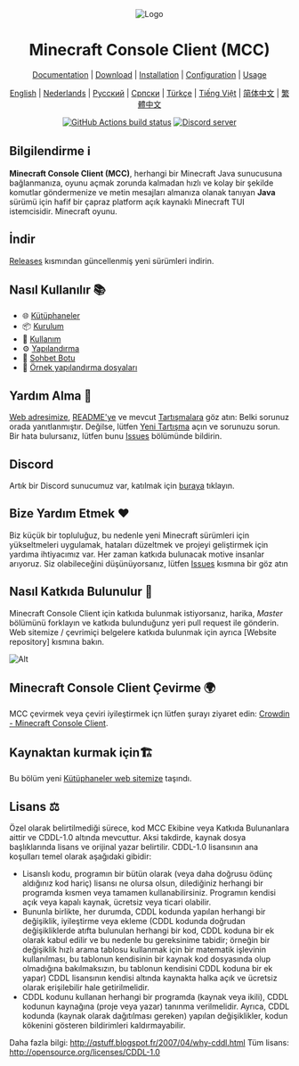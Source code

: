 <div align="center">

<img src="https://i.pics.rs/LLDhE.png" alt="Logo"/>

# Minecraft Console Client (MCC)

[Documentation](https://mccteam.github.io/) | [Download](#download) | [Installation](https://mccteam.github.io/guide/installation.html) | [Configuration](https://mccteam.github.io/guide/configuration.html) | [Usage](https://mccteam.github.io/guide/usage.html)

</div>

<div align="center">

[English](https://github.com/MCCTeam/Minecraft-Console-Client/blob/master/README.md) | [Nederlands](https://github.com/MCCTeam/Minecraft-Console-Client/blob/l10n_master/README/README-Dutch.md) | [Русский](https://github.com/MCCTeam/Minecraft-Console-Client/blob/l10n_master/README/README-Russian.md) | [Српски](https://github.com/MCCTeam/Minecraft-Console-Client/blob/l10n_master/README/README-Serbian_Cyrillic.md) | [Türkçe](https://github.com/MCCTeam/Minecraft-Console-Client/blob/l10n_master/README/README-Turkish.md) | [Tiếng Việt](https://github.com/MCCTeam/Minecraft-Console-Client/blob/l10n_master/README/README-Vietnamese.md) | [简体中文](https://github.com/MCCTeam/Minecraft-Console-Client/blob/l10n_master/README/README-Chinese_Simplified.md) | [繁體中文](https://github.com/MCCTeam/Minecraft-Console-Client/blob/l10n_master/README/README-Chinese_Traditional.md)

</div>

<div align="center">

[![GitHub Actions build status](https://github.com/MCCTeam/Minecraft-Console-Client/actions/workflows/build-and-release.yml/badge.svg)](https://github.com/MCCTeam/Minecraft-Console-Client/releases/latest) <a href="https://discord.gg/sfBv4TtpC9"><img src="https://img.shields.io/discord/1018553894831403028?color=5865F2&logo=discord&logoColor=white" alt="Discord server" /></a>

</div>

## **Bilgilendirme ℹ️**

**Minecraft Console Client (MCC)**, herhangi bir Minecraft Java sunucusuna bağlanmanıza, oyunu açmak zorunda kalmadan hızlı ve kolay bir şekilde komutlar göndermenize ve metin mesajları almanıza olanak tanıyan **Java** sürümü için hafif bir çapraz platform açık kaynaklı Minecraft TUI istemcisidir. Minecraft oyunu.

## İndir

[Releases](https://github.com/MCCTeam/Minecraft-Console-Client/releases/latest) kısmından güncellenmiş yeni sürümleri indirin.

## Nasıl Kullanılır 📚

-   🌐 [Kütüphaneler](https://mccteam.github.io/)
-   📦 [Kurulum](https://mccteam.github.io/guide/installation.html)
-   📖 [Kullanım](https://mccteam.github.io/guide/usage.html)
-   ⚙️ [Yapılandırma](https://mccteam.github.io/guide/configuration.html)
-   🤖 [Sohbet Botu](https://mccteam.github.io/guide/chat-bots.html)
-   📝 [Örnek yapılandırma dosyaları](MinecraftClient/config/)

## Yardım Alma 🙋

[Web adresimize](https://mccteam.github.io/), [README'ye](https://github.com/MCCTeam/Minecraft-Console-Client/tree/master/MinecraftClient/config#minecraft-console-client-user-manual) ve mevcut [Tartışmalara](https://github.com/MCCTeam/Minecraft-Console-Client/discussions) göz atın: Belki sorunuz orada yanıtlanmıştır. Değilse, lütfen [Yeni Tartışma](https://github.com/MCCTeam/Minecraft-Console-Client/discussions/new) açın ve sorunuzu sorun. Bir hata bulursanız, lütfen bunu [Issues](https://github.com/MCCTeam/Minecraft-Console-Client/issues) bölümünde bildirin.

## Discord

Artık bir Discord sunucumuz var, katılmak için [buraya](https://discord.gg/sfBv4TtpC9) tıklayın.

## Bize Yardım Etmek ❤️

Biz küçük bir topluluğuz, bu nedenle yeni Minecraft sürümleri için yükseltmeleri uygulamak, hataları düzeltmek ve projeyi geliştirmek için yardıma ihtiyacımız var. Her zaman katkıda bulunacak motive insanlar arıyoruz. Siz olabileceğini düşünüyorsanız, lütfen [Issues](https://github.com/MCCTeam/Minecraft-Console-Client/issues?q=is%3Aissue+is%3Aopen+label%3Awaiting-for%3Acontributor) kısmına bir göz atın

## Nasıl Katkıda Bulunulur 📝

Minecraft Console Client için katkıda bulunmak istiyorsanız, harika, _Master_ bölümünü forklayın ve katkıda bulunduğunz yeri pull request ile gönderin. Web sitemize / çevrimiçi belgelere katkıda bulunmak için ayrıca [Website repository] kısmına bakın.

![Alt](https://repobeats.axiom.co/api/embed/c8a6c7c47fde8fcbe3727a21eab46e6b39dff60d.svg "Repobeats analytics image")

## Minecraft Console Client Çevirme 🌍

MCC çevirmek veya çeviri iyileştirmek içn lütfen şurayı ziyaret edin:  [Crowdin - Minecraft Console Client](https://crwd.in/minecraft-console-client).

## Kaynaktan kurmak için🏗️

Bu bölüm yeni [Kütüphaneler web sitemize](https://mccteam.github.io/guide/installation.html#building-from-the-source-code) taşındı.

## Lisans ⚖️

Özel olarak belirtilmediği sürece, kod MCC Ekibine veya Katkıda Bulunanlara aittir ve CDDL-1.0 altında mevcuttur. Aksi takdirde, kaynak dosya başlıklarında lisans ve orijinal yazar belirtilir. CDDL-1.0 lisansının ana koşulları temel olarak aşağıdaki gibidir:

-   Lisanslı kodu, programın bir bütün olarak (veya daha doğrusu ödünç aldığınız kod hariç) lisansı ne olursa olsun, dilediğiniz herhangi bir programda kısmen veya tamamen kullanabilirsiniz. Programın kendisi açık veya kapalı kaynak, ücretsiz veya ticari olabilir.
-   Bununla birlikte, her durumda, CDDL kodunda yapılan herhangi bir değişiklik, iyileştirme veya ekleme (CDDL kodunda doğrudan değişikliklerde atıfta bulunulan herhangi bir kod, CDDL koduna bir ek olarak kabul edilir ve bu nedenle bu gereksinime tabidir; örneğin bir değişiklik hızlı arama tablosu kullanmak için bir matematik işlevinin kullanılması, bu tablonun kendisinin bir kaynak kod dosyasında olup olmadığına bakılmaksızın, bu tablonun kendisini CDDL koduna bir ek yapar) CDDL lisansının kendisi altında kaynakta halka açık ve ücretsiz olarak erişilebilir hale getirilmelidir.
-   CDDL kodunu kullanan herhangi bir programda (kaynak veya ikili), CDDL kodunun kaynağına (proje veya yazar) tanınma verilmelidir. Ayrıca, CDDL kodunda (kaynak olarak dağıtılması gereken) yapılan değişiklikler, kodun kökenini gösteren bildirimleri kaldırmayabilir.

Daha fazla bilgi: http://qstuff.blogspot.fr/2007/04/why-cddl.html Tüm lisans: http://opensource.org/licenses/CDDL-1.0
